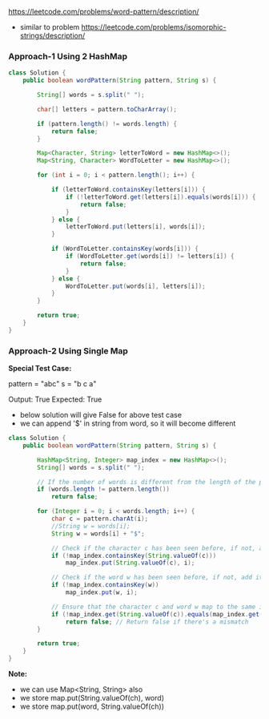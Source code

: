 https://leetcode.com/problems/word-pattern/description/

* similar to problem https://leetcode.com/problems/isomorphic-strings/description/

### Approach-1 Using 2 HashMap

```java
class Solution {
    public boolean wordPattern(String pattern, String s) {

        String[] words = s.split(" ");

        char[] letters = pattern.toCharArray();

        if (pattern.length() != words.length) {
            return false;
        }

        Map<Character, String> letterToWord = new HashMap<>();
        Map<String, Character> WordToLetter = new HashMap<>();

        for (int i = 0; i < pattern.length(); i++) {

            if (letterToWord.containsKey(letters[i])) {
                if (!letterToWord.get(letters[i]).equals(words[i])) {
                    return false;
                }
            } else {
                letterToWord.put(letters[i], words[i]);
            }

            if (WordToLetter.containsKey(words[i])) {
                if (WordToLetter.get(words[i]) != letters[i]) {
                    return false;
                }
            } else {
                WordToLetter.put(words[i], letters[i]);
            }
        }

        return true;
    }
}
```

### Approach-2 Using Single Map

**Special Test Case:**

pattern = "abc"
s = "b c a"

Output: True
Expected: True

* below solution will give False for above test case
* we can append '$' in string from word, so it will become different

```java
class Solution {
    public boolean wordPattern(String pattern, String s) {

        HashMap<String, Integer> map_index = new HashMap<>();
        String[] words = s.split(" ");

        // If the number of words is different from the length of the pattern, return false
        if (words.length != pattern.length()) 
            return false;

        for (Integer i = 0; i < words.length; i++) {
            char c = pattern.charAt(i);
            //String w = words[i];
            String w = words[i] + "$";

            // Check if the character c has been seen before, if not, add it to the map with its index
            if (!map_index.containsKey(String.valueOf(c))) 
                map_index.put(String.valueOf(c), i);

            // Check if the word w has been seen before, if not, add it to the map with its index
            if (!map_index.containsKey(w)) 
                map_index.put(w, i);

            // Ensure that the character c and word w map to the same index
            if (!map_index.get(String.valueOf(c)).equals(map_index.get(w))) 
                return false; // Return false if there's a mismatch
        }

        return true;
    }
}
```

**Note:**

* we can use Map<String, String> also
* we store map.put(String.valueOf(ch), word)
* we store map.put(word, String.valueOf(ch))